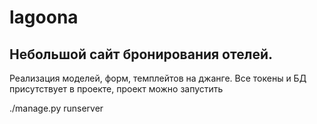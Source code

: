 # lagoona

## Небольшой сайт бронирования отелей.<br>
Реализация моделей, форм, темплейтов на джанге. Все токены и БД присутствует в проекте, проект можно запустить
  
  ./manage.py runserver
  
